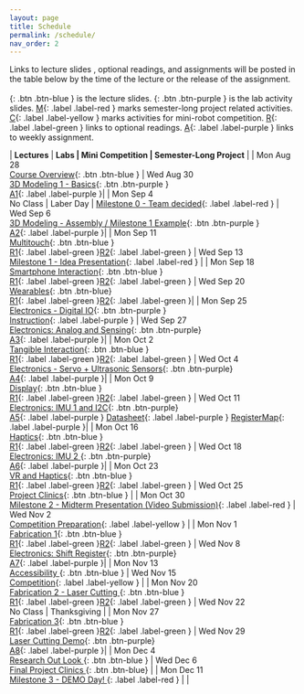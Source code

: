 ```yaml
---
layout: page
title: Schedule
permalink: /schedule/
nav_order: 2
---
```

Links to lecture slides , optional readings, and assignments will be posted in the table below by the time of the lecture or the release of the assignment. <br> <br>
[](){: .btn .btn-blue } is the lecture slides.
[](){: .btn .btn-purple } is the lab activity slides.
[M](){: .label .label-red } marks semester-long project related activities.
[C](){: .label .label-yellow } marks activities for mini-robot competition.
[R](){: .label .label-green } links to optional readings.
[A](){: .label .label-purple } links to weekly assignment.

| **Lectures**                     |   **Labs \| Mini Competition \|  Semester-Long Project**            |
| Mon Aug 28 <br> [Course Overview](assets/pdf/lectures/0-Overview.pdf){: .btn .btn-blue }                            | Wed Aug 30 <br> [3D Modeling 1 - Basics](){: .btn .btn-purple   } <br> [A1](){: .label .label-purple }|
| Mon Sep 4 <br> No Class \| Laber Day \| [Milestone 0 - Team decided](){: .label .label-red }                        | Wed Sep 6 <br> [3D Modeling - Assembly / Milestone 1 Example](){: .btn .btn-purple   } <br> [A2](){: .label .label-purple }|
| Mon Sep 11 <br> [Multitouch](){: .btn .btn-blue } <br>[R1](){: .label .label-green }[R2](){: .label .label-green }                                 | Wed Sep 13 <br> [Milestone 1 - Idea Presentation](){: .label .label-red } | 
| Mon Sep 18 <br> [ Smartphone Interaction](){: .btn .btn-blue } <br>[R1](){: .label .label-green }[R2](){: .label .label-green }             | Wed Sep 20 <br> [Wearables](){: .btn .btn-blue} <br> [R1](){: .label .label-green }[R2](){: .label .label-green }|
| Mon Sep 25 <br> [Electronics - Digital IO](){: .btn .btn-purple }  <br>[Instruction](){: .label .label-purple }            | Wed Sep 27 <br> [Electronics: Analog and Sensing](){: .btn .btn-purple} <br> [A3](){: .label .label-purple }|
| Mon Oct 2 <br> [Tangible Interaction](){: .btn .btn-blue }   <br>[R1](){: .label .label-green }[R2](){: .label .label-green }           | Wed Oct 4 <br> [Electronics - Servo + Ultrasonic Sensors](){: .btn .btn-purple} <br> [A4](){: .label .label-purple }|
| Mon Oct 9 <br> [Display](){: .btn .btn-blue }    <br>[R1](){: .label .label-green }[R2](){: .label .label-green }          | Wed Oct 11 <br> [Electronics: IMU 1 and I2C](){: .btn .btn-purple} <br> [A5](){: .label .label-purple } [Datasheet](){: .label .label-purple } [RegisterMap](){: .label .label-purple }|
| Mon Oct 16 <br> [Haptics](){: .btn .btn-blue }   <br>[R1](){: .label .label-green }[R2](){: .label .label-green }           | Wed Oct 18 <br> [Electronics: IMU 2 ](){: .btn .btn-purple} <br> [A6](){: .label .label-purple }|
| Mon Oct 23 <br> [VR and Haptics](){: .btn .btn-blue }  <br>[R1](){: .label .label-green }[R2](){: .label .label-green }            | Wed Oct 25 <br> [Project Clinics](){: .btn .btn-blue }            |
| Mon Oct 30 <br> [Milestone 2 - Midterm Presentation (Video Submission)](){: .label .label-red } | Wed Nov 2 <br> [Competition Preparation](){: .label .label-yellow } |
| Mon Nov 1 <br> [Fabrication 1](){: .btn .btn-blue }    <br>[R1](){: .label .label-green }[R2](){: .label .label-green }          | Wed Nov 8 <br> [Electronics: Shift Register](){: .btn .btn-purple} <br> [A7](){: .label .label-purple }|
| Mon Nov 13 <br> [Accessibility ](){: .btn .btn-blue }            | Wed Nov 15 <br> [Competition](){: .label .label-yellow } |
| Mon Nov 20 <br> [Fabrication 2 - Laser Cutting ](){: .btn .btn-blue }  <br>[R1](){: .label .label-green }[R2](){: .label .label-green }            | Wed Nov 22 <br> No Class \| Thanksgiving |
| Mon Nov 27 <br> [Fabrication 3](){: .btn .btn-blue }   <br>[R1](){: .label .label-green }[R2](){: .label .label-green }           | Wed Nov 29 <br> [Laser Cutting Demo](){: .btn .btn-purple} <br> [A8](){: .label .label-purple }|
| Mon Dec 4 <br> [Research Out Look ](){: .btn .btn-blue }              | Wed Dec 6 <br> [Final Project Clinics ](){: .btn .btn-blue} |
| Mon Dec 11 <br> [Milestone 3 - DEMO Day! ](){: .label .label-red }              | |
